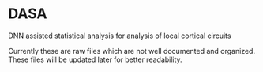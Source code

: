 # DASA
DNN assisted statistical analysis for analysis of local cortical circuits

Currently these are raw files which are not well documented and organized. 
These files will be updated later for better readability.
